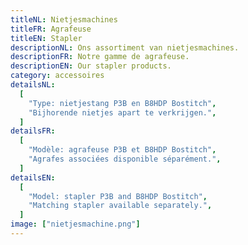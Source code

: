 ```yaml
---
titleNL: Nietjesmachines
titleFR: Agrafeuse
titleEN: Stapler
descriptionNL: Ons assortiment van nietjesmachines.
descriptionFR: Notre gamme de agrafeuse.
descriptionEN: Our stapler products.
category: accessoires
detailsNL:
  [
    "Type: nietjestang P3B en B8HDP Bostitch",
    "Bijhorende nietjes apart te verkrijgen.",
  ]
detailsFR:
  [
    "Modèle: agrafeuse P3B et B8HDP Bostitch",
    "Agrafes associées disponible séparément.",
  ]
detailsEN:
  [
    "Model: stapler P3B and B8HDP Bostitch",
    "Matching stapler available separately.",
  ]
image: ["nietjesmachine.png"]
---
```


